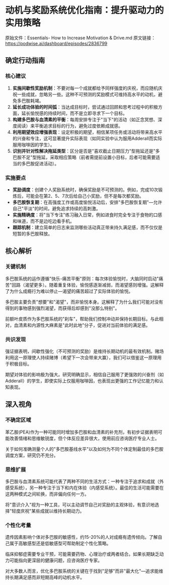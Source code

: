 # 动机与奖励系统优化指南：提升驱动力的实用策略

原始文件：Essentials- How to Increase Motivation & Drive.md
原文链接：https://podwise.ai/dashboard/episodes/2836799

## 确定行动指南

### 核心建议
1. **实施间歇性奖励机制**：不要对每一个成就都给予同样强度的庆祝，而应随机庆祝一些成就，忽略另一些。这种不可预测的奖励模式可维持高水平的动机，避免多巴胺耗竭。
2. **延长成功体验的时间弧**：当达成目标时，尝试通过回顾和思考过程中的积极方面，延长愉悦感的持续时间，而不是立即寻求下一个目标。
3. **构建多巴胺与血清素的平衡**：每周安排专注于"当下"的活动（如正念冥想、深度阅读）来平衡追求目标的行为，避免过度依赖成就感。
4. **利用期望效应增强表现**：设定积极的期望，相信某项任务或活动将带来高水平的兴奋和专注，这可显著提升实际表现（如同实验中认为服用Adderall而实际服用咖啡因的学生）。
5. **识别并针对性解决拖延类型**：区分是否是"喜欢截止日期压力"型拖延还是"多巴胺不足"型拖延，采取相应策略（前者需提前设置小目标，后者可能需要适当的多巴胺促进活动）。

### 实施要点
- **奖励调度**：创建个人奖励系统时，确保奖励是不可预测的。例如，完成10次锻炼后，可能会在第2、5、7次后给自己小奖励，但不是每次都奖励。
- **多巴胺恢复期**：在高强度工作或高度愉悦活动后，安排"多巴胺恢复期"—允许自己"平淡"的时间，避免追求持续的高刺激。
- **实施精确度**：将"当下专注"练习融入日常，例如进食时完全专注于食物的口感和味道，而不是边吃边看手机。
- **跟踪机制**：建立简单的日志来监测哪些活动真正带来持久满足感，而不仅仅是短暂的多巴胺释放。

## 核心解析

### 关键机制
多巴胺系统的运作遵循"快乐-痛苦平衡"原则：每次体验愉悦时，大脑同时启动"痛苦"回路（渴望更多）。随着重复体验，愉悦感逐渐减弱，而渴望感则增强。这解释了为什么成瘾行为难以停止—渴望的痛苦超过了实际体验的愉悦。

多巴胺主要负责"想要"和"渴望"，而非愉悦本身。这解释了为什么我们可能对没有得到的事物感到强烈渴望，而获得后却感到"没那么特别"。

前额叶皮质作为多巴胺系统的"刹车"，帮助我们控制冲动并保持长期目标。与此相对，血清素和内源性大麻素是"此时此地"分子，促进对当前体验的满足感。

### 共识发现
强证据表明，间歇性强化（不可预测的奖励）是维持长期动机的最有效机制。赌场利用这一原理使人持续赌博（希望下一次会带来大赢），我们可以借鉴这一原理用于积极目标。

期望对体验的影响极为强大。研究明确显示，相信自己服用了更强效的兴奋剂（如Adderall）的学生，即使实际上仅服用咖啡因，也表现出更强的工作记忆能力和认知表现。

## 深入视角

### 不确定区域
苯乙胺(PEA)作为一种可能同时增加多巴胺和血清素的补充剂，有初步证据表明可能改善情绪和思维敏锐度，但个体反应差异很大，使用前应咨询医疗专业人士。

关于如何准确测量个人的"多巴胺基线水平"以及如何为不同个体定制最佳的多巴胺调度方案，研究仍不充分。

### 思维扩展
多巴胺与血清素系统可能代表了两种不同的生活方式：一种专注于追求和成就（外感受系统），另一种专注于当下和内在体验（内感受系统）。最佳的生活可能需要在这两种模式之间轮换，而非偏向任何一方。

将"意识介入"视为一种工具，可以主动调节自己对奖励的主观体验，有意识地选择"轻度庆祝"某些成就以维持长期动力。

### 个性化考量
遗传因素影响个体对多巴胺的敏感性，约15-20%的人对成瘾有遗传倾向。了解自己属于高敏感型还是低敏感型可帮助制定个性化策略。

临床抑郁症需要专业干预，可能需要药物、心理治疗或两者结合。如果长期缺乏动力可能指向更深层的健康问题，应咨询医疗专家。

对大多数人而言，优化多巴胺系统的关键在于找到"足够"而非"最大化"—追求能维持长期满足感而非短期高峰的动机水平。
